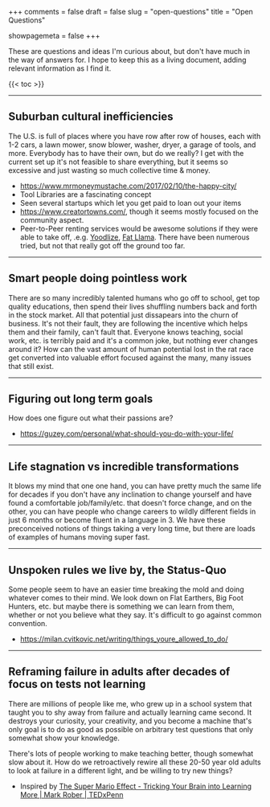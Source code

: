 +++
comments = false
draft = false
slug = "open-questions"
title = "Open Questions"

showpagemeta = false
+++

These are questions and ideas I'm curious about, but don't have much in the way of answers for. I hope to keep this as a living document, adding relevant information as I find it.

{{< toc >}}

---

## Suburban cultural inefficiencies

The U.S. is full of places where you have row after row of houses, each with 1-2 cars, a lawn mower, snow blower, washer, dryer, a garage of tools, and more. Everybody has to have their own, but do we really? I get with the current set up it's not feasible to share everything, but it seems so excessive and just wasting so much collective time & money.

* https://www.mrmoneymustache.com/2017/02/10/the-happy-city/
* Tool Libraries are a fascinating concept
* Seen several startups which let you get paid to loan out your items
* https://www.creatortowns.com/, though it seems mostly focused on the community aspect.
* Peer-to-Peer renting services would be awesome solutions if they were able to take off, .e.g. [Yoodlize](https://wefunder.com/yoodlize/details),  [Fat Llama](https://fatllama.com/). There have been numerous tried, but not that really got off the ground too far.

---

## Smart people doing pointless work

There are so many incredibly talented humans who go off to school, get top quality educations, then spend their lives shuffling numbers back and forth in the stock market. All that potential just dissapears into the churn of business. It's not their fault, they are following the incentive which helps them and their family, can't fault that. Everyone knows teaching, social work, etc. is terribly paid and it's a common joke, but nothing ever changes around it? How can the vast amount of human potential lost in the rat race get converted into valuable effort focused against the many, many issues that still exist.

---

## Figuring out long term goals

How does one figure out what their passions are?

* https://guzey.com/personal/what-should-you-do-with-your-life/

---

## Life stagnation vs incredible transformations

It blows my mind that one one hand, you can have pretty much the same life for decades if you don't have any inclination to change yourself and have found a comfortable job/family/etc. that doesn't force change, and on the other, you can have people who change careers to wildly different fields in just 6 months or become fluent in a language in 3. We have these preconceived notions of things taking a very long time, but there are loads of examples of humans moving super fast.

---

## Unspoken rules we live by, the Status-Quo

Some people seem to have an easier time breaking the mold and doing whatever comes to their mind. We look down on Flat Earthers, Big Foot Hunters, etc. but maybe there is something we can learn from them, whether or not you believe what they say. It's difficult to go against common convention.

* https://milan.cvitkovic.net/writing/things_youre_allowed_to_do/

---

## Reframing failure in adults after decades of focus on tests not learning

There are millions of people like me, who grew up in a school system that taught you to shy away from failure and actually learning came second. It destroys your curiosity, your creativity, and you become a machine that's only goal is to do as good as possible on arbitrary test questions that only somewhat show your knowledge.

There's lots of people working to make teaching better, though somewhat slow about it. How do we retroactively rewire all these 20-50 year old adults to look at failure in a different light, and be willing to try new things?

* Inspired by [The Super Mario Effect - Tricking Your Brain into Learning More | Mark Rober | TEDxPenn](https://www.youtube.com/watch?v=9vJRopau0g0)